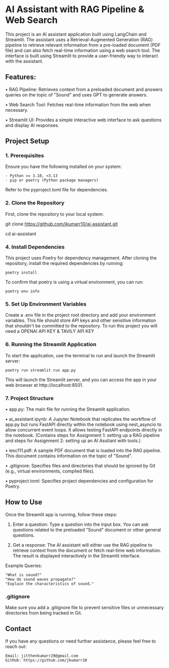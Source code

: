 # AI Assistant with RAG Pipeline & Web Search

This project is an AI assistant application built using LangChain and Streamlit. The assistant uses a Retrieval-Augmented Generation (RAG) pipeline to retrieve relevant information from a pre-loaded document (PDF file) and can also fetch real-time information using a web search tool. The interface is built using Streamlit to provide a user-friendly way to interact with the assistant.

## Features:

• RAG Pipeline: Retrieves context from a preloaded document and answers queries on the topic of "Sound" and uses GPT to generate answers.

• Web Search Tool: Fetches real-time information from the web when necessary.

• Streamlit UI: Provides a simple interactive web interface to ask questions and display AI responses.
    

## Project Setup

### 1. Prerequisites

Ensure you have the following installed on your system:

    - Python >= 3.10, <3.13
    - pip or poetry (Python package managers)

Refer to the pyproject.toml file for dependencies.

### 2. Clone the Repository
First, clone the repository to your local system:

git clone https://github.com/jkumarr10/ai-assistant.git

cd ai-assistant

### 4. Install Dependencies
This project uses Poetry for dependency management. After cloning the repository, install the required dependencies by running:

    poetry install

To confirm that poetry is using a virtual environment, you can run: 

    poetry env info

### 5. Set Up Environment Variables

Create a .env file in the project root directory and add your environment variables. This file should store API keys and other sensitive information that shouldn't be committed to the repository. To run this project you will need a OPENAI API KEY & TAVILY API KEY

### 6. Running the Streamlit Application

To start the application, use the terminal to run and launch the Streamlit server: 

    poetry run streamlit run app.py

This will launch the Streamlit server, and you can access the app in your web browser at http://localhost:8501.


### 7. Project Structure

• app.py: The main file for running the Streamlit application.

• ai_assistant.ipynb: A Jupyter Notebook that replicates the workflow of app.py but runs FastAPI directly within the notebook using nest_asyncio to allow concurrent event loops. It allows testing FastAPI endpoints directly in the notebook. (Contains steps for Assignment 1: setting up a RAG pipeline and steps for Assignment 2: setting up an AI Assitant with tools.)

• iesc111.pdf: A sample PDF document that is loaded into the RAG pipeline. This document contains information on the topic of "Sound".

• .gitignore: Specifies files and directories that should be ignored by Git (e.g., virtual environments, compiled files).

• pyproject.toml: Specifies project dependencies and configuration for Poetry.

###


## How to Use

Once the Streamlit app is running, follow these steps:

1. Enter a question: Type a question into the input box. You can ask questions related to the preloaded "Sound" document or other general questions.

2. Get a response: The AI assistant will either use the RAG pipeline to retrieve context from the document or fetch real-time web information. The result is displayed interactively in the Streamlit interface.

Example Queries:

    "What is sound?"
    "How do sound waves propagate?"
    "Explain the characteristics of sound."

### .gitignore

Make sure you add a .gitignore file to prevent sensitive files or unnecessary directories from being tracked in Git.

## Contact

If you have any questions or need further assistance, please feel free to reach out:

    Email: jitthenkumarr29@gmail.com
    GitHub: https://github.com/jkumarr10